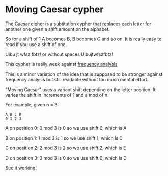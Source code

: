 # Moving Caesar cypher

The [Caesar cipher](https://en.wikipedia.org/wiki/Caesar_cipher) is a subtitution cypher that replaces each letter for another one given a shift amount on the alphabet.

So for a shift of 1 A becomes B, B becomes C and so on. It is really easy to read if you use a shift of one.

Uibu jt wfsz fbtz!
or without spaces
Uibujtwfszfbtz!

This cypher is really weak against [frequency analysis](https://en.wikipedia.org/wiki/Frequency_analysis)

This is a minor variation of the idea that is supposed to be stronger against frequency analysis but still readable without too much mental effort.

"Moving Caesar" uses a variant shift depending on the letter position. It varies the shift in increments of 1 and a mod of n. 

For example, given n = 3:
```
A B C D
0 1 2 3
```

A on position 0: 0 mod 3 is 0 so we use shift 0, which is A

B on position 1: 1 mod 3 is 1 so we use shift 1, which is C

C on position 2: 2 mod 3 is 2 so we use shift 2, which is E

D on position 3: 3 mod 3 is 0 so we use shift 0, which is D

[See it working!](http://beothorn.github.io/movingCaesar)
